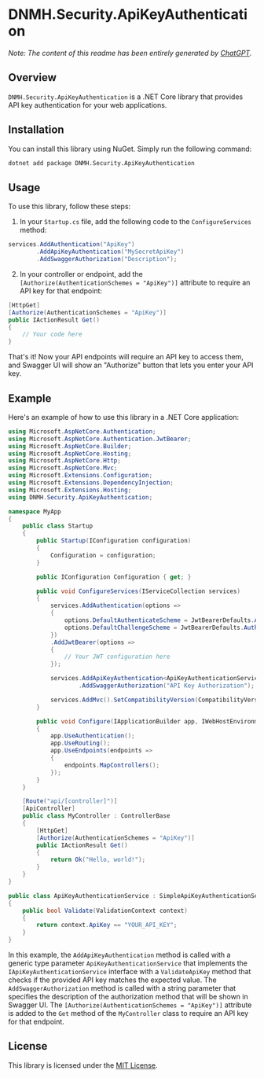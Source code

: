 # DNMH.Security.ApiKeyAuthentication

*Note: The content of this readme has been entirely generated by [ChatGPT](https://chat.openai.com/).*

## Overview

`DNMH.Security.ApiKeyAuthentication` is a .NET Core library that provides API key authentication for your web applications.

## Installation

You can install this library using NuGet. Simply run the following command:

```bash
dotnet add package DNMH.Security.ApiKeyAuthentication
```

## Usage

To use this library, follow these steps:

1. In your `Startup.cs` file, add the following code to the `ConfigureServices` method:

```csharp
services.AddAuthentication("ApiKey")
        .AddApiKeyAuthentication("MySecretApiKey")
        .AddSwaggerAuthorization("Description");
```

2. In your controller or endpoint, add the `[Authorize(AuthenticationSchemes = "ApiKey")]` attribute to require an API key for that endpoint:

```csharp
[HttpGet]
[Authorize(AuthenticationSchemes = "ApiKey")]
public IActionResult Get()
{
    // Your code here
}
```

That's it! Now your API endpoints will require an API key to access them, and Swagger UI will show an "Authorize" button that lets you enter your API key.

## Example

Here's an example of how to use this library in a .NET Core application:

```csharp
using Microsoft.AspNetCore.Authentication;
using Microsoft.AspNetCore.Authentication.JwtBearer;
using Microsoft.AspNetCore.Builder;
using Microsoft.AspNetCore.Hosting;
using Microsoft.AspNetCore.Http;
using Microsoft.AspNetCore.Mvc;
using Microsoft.Extensions.Configuration;
using Microsoft.Extensions.DependencyInjection;
using Microsoft.Extensions.Hosting;
using DNMH.Security.ApiKeyAuthentication;

namespace MyApp
{
    public class Startup
    {
        public Startup(IConfiguration configuration)
        {
            Configuration = configuration;
        }

        public IConfiguration Configuration { get; }

        public void ConfigureServices(IServiceCollection services)
        {
            services.AddAuthentication(options =>
            {
                options.DefaultAuthenticateScheme = JwtBearerDefaults.AuthenticationScheme;
                options.DefaultChallengeScheme = JwtBearerDefaults.AuthenticationScheme;
            })
            .AddJwtBearer(options =>
            {
                // Your JWT configuration here
            });

            services.AddApiKeyAuthentication<ApiKeyAuthenticationService>()
                    .AddSwaggerAuthorization("API Key Authorization");

            services.AddMvc().SetCompatibilityVersion(CompatibilityVersion.Version_3_0);
        }

        public void Configure(IApplicationBuilder app, IWebHostEnvironment env)
        {
            app.UseAuthentication();
            app.UseRouting();
            app.UseEndpoints(endpoints =>
            {
                endpoints.MapControllers();
            });
        }
    }

    [Route("api/[controller]")]
    [ApiController]
    public class MyController : ControllerBase
    {
        [HttpGet]
        [Authorize(AuthenticationSchemes = "ApiKey")]
        public IActionResult Get()
        {
            return Ok("Hello, world!");
        }
    }
}

public class ApiKeyAuthenticationService : SimpleApiKeyAuthenticationServiceBase
{
    public bool Validate(ValidationContext context)
    {
        return context.ApiKey == "YOUR_API_KEY";
    }
}
```

In this example, the `AddApiKeyAuthentication` method is called with a generic type parameter `ApiKeyAuthenticationService` that implements the `IApiKeyAuthenticationService` interface with a `ValidateApiKey` method that checks if the provided API key matches the expected value. The `AddSwaggerAuthorization` method is called with a string parameter that specifies the description of the authorization method that will be shown in Swagger UI. The `[Authorize(AuthenticationSchemes = "ApiKey")]` attribute is added to the `Get` method of the `MyController` class to require an API key for that endpoint.

## License

This library is licensed under the [MIT License](LICENSE).